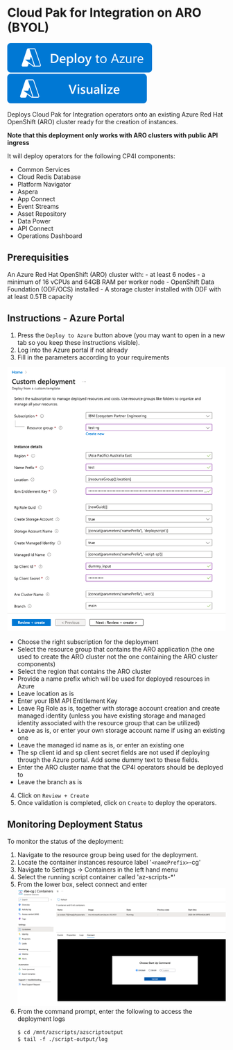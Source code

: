 # Cloud Pak for Integration on ARO (BYOL)

[![Deploy To Azure](https://raw.githubusercontent.com/Azure/azure-quickstart-templates/master/1-CONTRIBUTION-GUIDE/images/deploytoazure.svg?sanitize=true)](https://portal.azure.com/#create/Microsoft.Template/uri/https%3A%2F%2Fraw.githubusercontent.com%2Fibm-ecosystem-lab%2Fazure-arm-templates%2Fmain%2Fibm-products%2Fcp4i%2Fazuredeploy.json)
[![Visualize](https://raw.githubusercontent.com/Azure/azure-quickstart-templates/master/1-CONTRIBUTION-GUIDE/images/visualizebutton.svg?sanitize=true)](http://armviz.io/#/?load=https%3A%2F%2Fraw.githubusercontent.com%2Fibm-ecosystem-lab%2Fazure-arm-templates%2Fmain%2Fibm-products%2Fcp4i%2Fazuredeploy.json)

Deploys Cloud Pak for Integration operators onto an existing Azure Red Hat OpenShift (ARO) cluster ready for the creation of instances.

**Note that this deployment only works with ARO clusters with public API ingress**

It will deploy operators for the following CP4I components:
- Common Services
- Cloud Redis Database
- Platform Navigator
- Aspera
- App Connect
- Event Streams
- Asset Repository
- Data Power
- API Connect
- Operations Dashboard

## Prerequisities

An Azure Red Hat OpenShift (ARO) cluster with:
    - at least 6 nodes
    - a minimum of 16 vCPUs and 64GB RAM per worker node
    - OpenShift Data Foundation (ODF/OCS) installed 
    - A storage cluster installed with ODF with at least 0.5TB capacity

## Instructions - Azure Portal

1. Press the `Deploy to Azure` button above (you may want to open in a new tab so you keep these instructions visible).
2. Log into the Azure portal if not already
3. Fill in the parameters according to your requirements

![Deploy Parameters](images/parameters.png "parameters")

- Choose the right subscription for the deployment
- Select the resource group that contains the ARO application (the one used to create the ARO cluster not the one containing the ARO cluster components)
- Select the region that contains the ARO cluster
- Provide a name prefix which will be used for deployed resources in Azure
- Leave location as is
- Enter your IBM API Entitlement Key
- Leave Rg Role as is, together with storage account creation and create managed identity (unless you have existing storage and managed identity associated with the resource group that can be utilized)
- Leave as is, or enter your own storage account name if using an existing one
- Leave the managed id name as is, or enter an existing one
- The sp client id and sp client secret fields are not used if deploying through the Azure portal. Add some dummy text to these fields.
- Enter the ARO cluster name that the CP4I operators should be deployed to
- Leave the branch as is

4. Click on `Review + Create`
5. Once validation is completed, click on `Create` to deploy the operators.

## Monitoring Deployment Status

To monitor the status of the deployment:

1. Navigate to the resource group being used for the deployment. 
2. Locate the container instances resource label '`<namePrefix>`-cg'
3. Navigate to Settings -> Containers in the left hand menu
4. Select the running script container called 'az-scripts-*'
5. From the lower box, select connect and enter
![Container Access](images/container-access.png "container-access")
6. From the command prompt, enter the following to access the deployment logs
    ```shell
    $ cd /mnt/azscripts/azscriptoutput
    $ tail -f ./script-output/log
    ```
